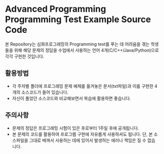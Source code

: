 # Advanced Programming Programming Test Example Source Code

본 Repository는 심화프로그래밍의 Programming test를 푸는 데 어려움을 겪는 학생들을 위해 해당 문제의 정답을 수업에서 사용하는 언어 4개(C/C++/Java/Python)으로 각각 구현한 것입니다.

## 활용방법

- 각 주차별 폴더에 프로그래밍 문제 예제를 옮겨놓은 문서(txt파일)과 이를 구현한 4개의 소스코드가 들어 있습니다.
- 자신이 풀었던 소스코드와 비교해보면서 복습에 활용하면 좋습니다.

## 주의사항
- 문제의 정답은 프로그래밍 시험이 있은 후로부터 1주일 후에 공개됩니다.
- 본 문제의 코드를 활용하여 프로그램 구현에 자유롭게 사용하셔도 됩니다. 단, 본 소스파일을 그대로 베껴서 사용하는 데에 있어서 발생하는 에러나 책임은 질 수 없습니다.
